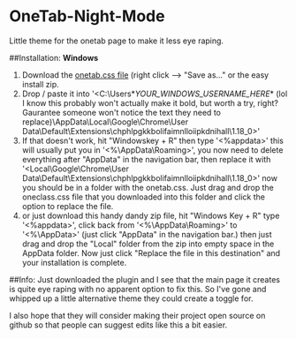 # OneTab-Night-Mode
Little theme for the onetab page to make it less eye raping.

##Installation:
**Windows**
1. Download the [onetab.css file](https://raw.githubusercontent.com/pullup/OneTab-Night-Mode/master/onetab.css) (right click --> "Save as..." or the easy install zip.
1. Drop / paste it into '<C:\Users\**YOUR_WINDOWS_USERNAME_HERE** (lol I know this probably won't actually make it bold, but worth a try, right? Gaurantee someone won't notice the text they need to replace)\AppData\Local\Google\Chrome\User Data\Default\Extensions\chphlpgkkbolifaimnlloiipkdnihall\1.18_0>'
  1. If that doesn't work, hit "Windowskey + R" then type '<%appdata>' this will usually put you in '<%\AppData\Roaming>', you now need to delete everything after "AppData\" in the navigation bar, then replace it with '<Local\Google\Chrome\User Data\Default\Extensions\chphlpgkkbolifaimnlloiipkdnihall\1.18_0>' now you should be in a folder with the onetab.css. Just drag and drop the oneclass.css file that you downloaded into this folder and click the option to replace the file.
  1. or just download this handy dandy zip file, hit "Windows Key + R" type '<%appdata>', click back from '<%\AppData\Roaming>' to '<%\AppData>' (just click "AppData" in the navigation bar.) then just drag and drop the "Local" folder from the zip into empty space in the AppData folder. Now just click "Replace the file in this destination" and your installation is complete.

##Info:
Just downloaded the plugin and I see that the main page it creates is quite eye raping with no apparent option to fix this.
So I've gone and whipped up a little alternative theme they could create a toggle for.

I also hope that they will consider making their project open source on github so that people can suggest edits like this a bit easier.
